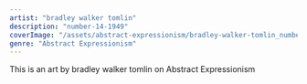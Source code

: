```yaml
---
artist: "bradley walker tomlin"
description: "number-14-1949"
coverImage: "/assets/abstract-expressionism/bradley-walker-tomlin_number-14-1949.jpg"
genre: "Abstract Expressionism"
---
```

This is an art by bradley walker tomlin on Abstract Expressionism

